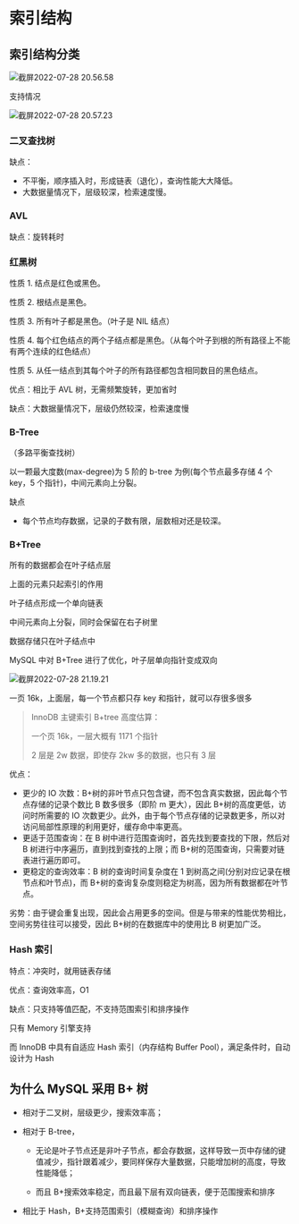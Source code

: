# 索引结构

## 索引结构分类

![截屏2022-07-28 20.56.58](https://xingqiu-tuchuang-1256524210.cos.ap-shanghai.myqcloud.com/3978/%E6%88%AA%E5%B1%8F2022-07-28%2020.56.58.png)

支持情况

![截屏2022-07-28 20.57.23](https://xingqiu-tuchuang-1256524210.cos.ap-shanghai.myqcloud.com/3978/%E6%88%AA%E5%B1%8F2022-07-28%2020.57.23.png)

### 二叉查找树

缺点：

- 不平衡，顺序插入时，形成链表（退化），查询性能大大降低。
- 大数据量情况下，层级较深，检索速度慢。

### AVL

缺点：旋转耗时

### 红黑树

性质 1. 结点是红色或黑色。

性质 2. 根结点是黑色。

性质 3. 所有叶子都是黑色。（叶子是 NIL 结点）

性质 4. 每个红色结点的两个子结点都是黑色。（从每个叶子到根的所有路径上不能有两个连续的红色结点）

性质 5. 从任一结点到其每个叶子的所有路径都包含相同数目的黑色结点。

优点：相比于 AVL 树，无需频繁旋转，更加省时

缺点：大数据量情况下，层级仍然较深，检索速度慢

### B-Tree

（多路平衡查找树）

以一颗最大度数(max-degree)为 5 阶的 b-tree 为例(每个节点最多存储 4 个 key，5 个指针)，中间元素向上分裂。

缺点

- 每个节点均存数据，记录的子数有限，层数相对还是较深。

### B+Tree

所有的数据都会在叶子结点层

上面的元素只起索引的作用

叶子结点形成一个单向链表

中间元素向上分裂，同时会保留在右子树里

数据存储只在叶子结点中

MySQL 中对 B+Tree 进行了优化，叶子层单向指针变成双向

![截屏2022-07-28 21.19.21](https://xingqiu-tuchuang-1256524210.cos.ap-shanghai.myqcloud.com/3978/%E6%88%AA%E5%B1%8F2022-07-28%2021.19.21.png)

一页 16k，上面层，每一个节点都只存 key 和指针，就可以存很多很多

> InnoDB 主键索引 B+tree 高度估算：
>
> 一个页 16k，一层大概有 1171 个指针
>
> 2 层是 2w 数据，即使存 2kw 多的数据，也只有 3 层

优点：

- 更少的 IO 次数：B+树的非叶节点只包含键，而不包含真实数据，因此每个节点存储的记录个数比 B 数多很多（即阶 m 更大），因此 B+树的高度更低，访问时所需要的 IO 次数更少。此外，由于每个节点存储的记录数更多，所以对访问局部性原理的利用更好，缓存命中率更高。
- 更适于范围查询：在 B 树中进行范围查询时，首先找到要查找的下限，然后对 B 树进行中序遍历，直到找到查找的上限；而 B+树的范围查询，只需要对链表进行遍历即可。
- 更稳定的查询效率：B 树的查询时间复杂度在 1 到树高之间(分别对应记录在根节点和叶节点)，而 B+树的查询复杂度则稳定为树高，因为所有数据都在叶节点。

劣势：由于键会重复出现，因此会占用更多的空间。但是与带来的性能优势相比，空间劣势往往可以接受，因此 B+树的在数据库中的使用比 B 树更加广泛。

### Hash 索引

特点：冲突时，就用链表存储

优点：查询效率高，O1

缺点：只支持等值匹配，不支持范围索引和排序操作

只有 Memory 引擎支持

而 InnoDB 中具有自适应 Hash 索引（内存结构 Buffer Pool），满足条件时，自动设计为 Hash

## 为什么 MySQL 采用 B+ 树

- 相对于二叉树，层级更少，搜索效率高；

- 相对于 B-tree，

  - 无论是叶子节点还是非叶子节点，都会存数据，这样导致一页中存储的键值减少，指针跟着减少，要同样保存大量数据，只能增加树的高度，导致性能降低；

  - 而且 B+搜索效率稳定，而且最下层有双向链表，便于范围搜索和排序

- 相比于 Hash，B+支持范围索引（模糊查询）和排序操作
